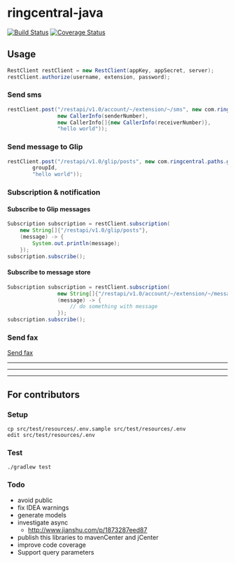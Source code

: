 # ringcentral-java

[![Build Status](https://travis-ci.org/tylerlong/ringcentral-java.svg?branch=master)](https://travis-ci.org/tylerlong/ringcentral-java)
[![Coverage Status](https://coveralls.io/repos/github/tylerlong/ringcentral-java/badge.svg?branch=master)](https://coveralls.io/github/tylerlong/ringcentral-java?branch=master)


## Usage

```java
RestClient restClient = new RestClient(appKey, appSecret, server);
restClient.authorize(username, extension, password);
```


### Send sms

```java
restClient.post("/restapi/v1.0/account/~/extension/~/sms", new com.ringcentral.paths.sms.PostParameters(
                new CallerInfo(senderNumber),
                new CallerInfo[]{new CallerInfo(receiverNumber)},
                "hello world"));
```


### Send message to Glip

```Java
restClient.post("/restapi/v1.0/glip/posts", new com.ringcentral.paths.glip.post.PostParameters(
        groupId,
        "hello world"));
```


### Subscription & notification

#### Subscribe to Glip messages

```java
Subscription subscription = restClient.subscription(
    new String[]{"/restapi/v1.0/glip/posts"},
    (message) -> {
        System.out.println(message);
    });
subscription.subscribe();
```

#### Subscribe to message store

```java
Subscription subscription = restClient.subscription(
                new String[]{"/restapi/v1.0/account/~/extension/~/message-store"},
                (message) -> {
                    // do something with message
                });
subscription.subscribe();
```


### Send fax

[Send fax](src/test/java/com/ringcentral/FaxTest.java)


---

---

---


## For contributors


### Setup

```
cp src/test/resources/.env.sample src/test/resources/.env
edit src/test/resources/.env
```


### Test

```
./gradlew test
```


### Todo

- avoid public
- fix IDEA warnings
- generate models
- investigate async
    - http://www.jianshu.com/p/1873287eed87
- publish this libraries to mavenCenter and jCenter
- improve code coverage
- Support query parameters
